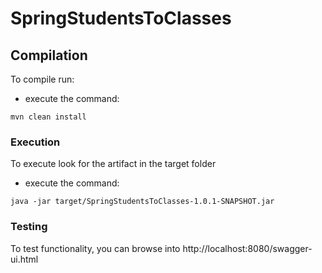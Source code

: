 # SpringStudentsToClasses

## Compilation ##
To compile run:
- execute the command: 

``` mvn clean install ```

### Execution ###
To execute look for the artifact in the target folder
- execute the command: 

``` java -jar target/SpringStudentsToClasses-1.0.1-SNAPSHOT.jar ```

### Testing ###
To test functionality, you can browse into http://localhost:8080/swagger-ui.html 
